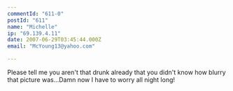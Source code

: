 ```yaml
---
commentId: "611-0"
postId: "611"
name: "Michelle"
ip: "69.139.4.11"
date: 2007-06-29T03:45:44.000Z
email: "McYoung13@yahoo.com"

---
```

<p>Please tell me you aren't that drunk already that you didn't know how blurry that picture was...Damn now I have to worry all night long!</p>